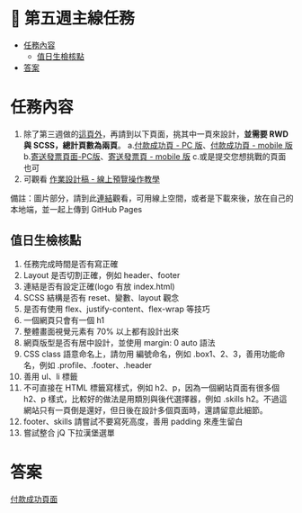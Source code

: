 # 🏅 第五週主線任務

- [任務內容](#任務內容)
    - [值日生檢核點](#值日生檢核點)
- [答案](#答案)

# 任務內容

1. 除了第三週做的[這頁外](https://xd.adobe.com/spec/934efdb7-a7e4-47d5-572e-efece0914f62-e57f/screen/b11237cd-89ad-4aff-8899-0133ea92eafb/specs/?fbclid=IwAR15fy4gQca7ZDUNrLwshygmfRsPpVtKRXW-ogWntmWT5WHXRzZ10ZG3Heg)，再請到以下頁面，挑其中一頁來設計，**並需要 RWD 與 SCSS，總計頁數為兩頁**。
    a.[付款成功頁 - PC 版](https://xd.adobe.com/spec/934efdb7-a7e4-47d5-572e-efece0914f62-e57f/screen/d0ae9eec-8254-4c6b-a042-227778bfd9f1/specs/?fbclid=IwAR15fy4gQca7ZDUNrLwshygmfRsPpVtKRXW-ogWntmWT5WHXRzZ10ZG3Heg)、[付款成功頁 - mobile 版](https://xd.adobe.com/spec/934efdb7-a7e4-47d5-572e-efece0914f62-e57f/screen/bfd3cf1b-e24e-4dc9-b984-000d8e499aad/specs/?fbclid=IwAR15fy4gQca7ZDUNrLwshygmfRsPpVtKRXW-ogWntmWT5WHXRzZ10ZG3Heg)
    b.[寄送發票頁面-PC版](https://xd.adobe.com/spec/934efdb7-a7e4-47d5-572e-efece0914f62-e57f/screen/29a32814-0d4e-4d5f-80bc-1840366fbe8c/specs/?fbclid=IwAR15fy4gQca7ZDUNrLwshygmfRsPpVtKRXW-ogWntmWT5WHXRzZ10ZG3Heg)、[寄送發票頁 - mobile 版](https://xd.adobe.com/spec/934efdb7-a7e4-47d5-572e-efece0914f62-e57f/screen/80ced769-edf0-401e-9d1d-271db1f44306/specs/?fbclid=IwAR15fy4gQca7ZDUNrLwshygmfRsPpVtKRXW-ogWntmWT5WHXRzZ10ZG3Heg)
    c.或是提交您想挑戰的頁面也可
2. 可觀看 [作業設計稿 - 線上預覽操作教學](https://hackmd.io/J7ajdobzTlyideAARTLz5Q?view)

備註：圖片部分，請到此[連結](https://xd.adobe.com/spec/934efdb7-a7e4-47d5-572e-efece0914f62-e57f/screen/b48bcbaa-cb51-4565-a4a6-5f714f077b54/specs/?fbclid=IwAR15fy4gQca7ZDUNrLwshygmfRsPpVtKRXW-ogWntmWT5WHXRzZ10ZG3Heg)觀看，可用線上空間，或者是下載來後，放在自己的本地端，並一起上傳到 GitHub Pages

## 值日生檢核點

1. 任務完成時間是否有寫正確
2. Layout 是否切割正確，例如 header、footer
3. 連結是否有設定正確(logo 有放 index.html)
4. SCSS 結構是否有 reset、變數、layout 觀念
5. 是否有使用 flex、justify-content、flex-wrap 等技巧
6. 一個網頁只會有一個 h1
7. 整體畫面視覺元素有 70% 以上都有設計出來
8. 網頁版型是否有居中設計，並使用 margin: 0 auto 語法
9. CSS class 語意命名上，請勿用  編號命名，例如 .box1、2、3，善用功能命名，例如 .profile、.footer、.header
10. 善用 ul、li 標籤
11. 不可直接在 HTML 標籤寫樣式，例如 h2、p，因為一個網站頁面有很多個 h2、p 樣式，比較好的做法是用類別與後代選擇器，例如 .skills h2。不過這網站只有一頁倒是還好，但日後在設計多個頁面時，還請留意此細節。
12. footer、skills 請嘗試不要寫死高度，善用 padding 來產生留白
13. 嘗試整合 jQ 下拉漢堡選單

# 答案

[付款成功頁面](https://iotalh.github.io/HexSchoolTasks/Week5/checkout-success.html)